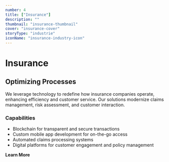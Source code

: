 ```yaml
---
number: 4
title: ["Insurance"]
description: ""
thumbnail: "insurance-thumbnail"
cover: "insurance-cover"
storyType: "industrie"
iconName: "insurance-industry-icon"
---
```


# Insurance

## Optimizing Processes

We leverage technology to redefine how insurance companies operate, enhancing efficiency and customer service. Our solutions modernize claims management, risk assessment, and customer interaction.

### Capabilities

* Blockchain for transparent and secure transactions
* Custom mobile app development for on-the-go access
* Automated claims processing systems
* Digital platforms for customer engagement and policy management

**Learn More**